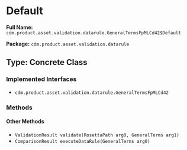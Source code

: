 # Default

**Full Name:** `cdm.product.asset.validation.datarule.GeneralTermsFpMLCd42$Default`

**Package:** `cdm.product.asset.validation.datarule`

## Type: Concrete Class

### Implemented Interfaces

- `cdm.product.asset.validation.datarule.GeneralTermsFpMLCd42`

### Methods

#### Other Methods

- `ValidationResult validate(RosettaPath arg0, GeneralTerms arg1)`
- `ComparisonResult executeDataRule(GeneralTerms arg0)`

